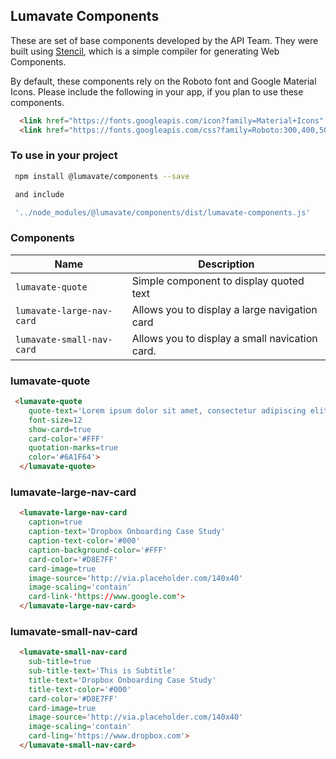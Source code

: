 ## Lumavate Components

These are set of base components developed by the API Team.  They were built using [Stencil](https://stenciljs.com/), which is a simple compiler for
generating Web Components.

By default, these components rely on the Roboto font and Google Material Icons.  Please include the following in your app, if you plan to use these
components.

```html
  <link href="https://fonts.googleapis.com/icon?family=Material+Icons" rel="stylesheet">
  <link href="https://fonts.googleapis.com/css?family=Roboto:300,400,500" rel="stylesheet">
```

### To use in your project
```bash
 npm install @lumavate/components --save

 and include 

 '../node_modules/@lumavate/components/dist/lumavate-components.js'
```

### Components

| Name      | Description                             |
| -------------- | ---                                     |
| `lumavate-quote` | Simple component to display quoted text |
| `lumavate-large-nav-card`      | Allows you to display a large navigation card  |
| `lumavate-small-nav-card`     | Allows you to display a small navication card. |


### lumavate-quote
```html
 <lumavate-quote
    quote-text='Lorem ipsum dolor sit amet, consectetur adipiscing elit, sed do eiusmod tempor incididunt ut labore et dolore magna aliqua.'
    font-size=12
    show-card=true
    card-color='#FFF'
    quotation-marks=true
    color='#6A1F64'>
  </lumavate-quote>
```

### lumavate-large-nav-card
```html
  <lumavate-large-nav-card
    caption=true
    caption-text='Dropbox Onboarding Case Study'
    caption-text-color='#000'
    caption-background-color='#FFF'
    card-color='#D8E7FF'
    card-image=true
    image-source='http://via.placeholder.com/140x40'
    image-scaling='contain'
    card-link-'https://www.google.com'>
  </lumavate-large-nav-card>
```

### lumavate-small-nav-card
```html
  <lumavate-small-nav-card
    sub-title=true
    sub-title-text='This is Subtitle'
    title-text='Dropbox Onboarding Case Study'
    title-text-color='#000'
    card-color='#D8E7FF'
    card-image=true
    image-source='http://via.placeholder.com/140x40'
    image-scaling='contain'
    card-ling='https://www.dropbox.com'>
  </lumavate-small-nav-card>
```
